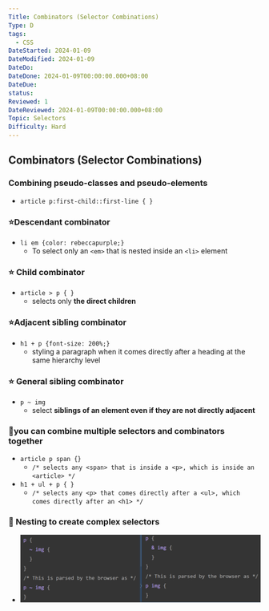 ```yaml
---
Title: Combinators (Selector Combinations)
Type: D
tags:
  - CSS
DateStarted: 2024-01-09
DateModified: 2024-01-09
DateDo:
DateDone: 2024-01-09T00:00:00.000+08:00
DateDue:
status:
Reviewed: 1
DateReviewed: 2024-01-09T00:00:00.000+08:00
Topic: Selectors
Difficulty: Hard
---
```


## Combinators (Selector Combinations)

### Combining pseudo-classes and pseudo-elements

- `article p:first-child::first-line { }`

### ⭐**Descendant combinator**

- `li em {color: rebeccapurple;}`
  - To select only an `<em>` that is nested inside an `<li>` element

### ⭐ **Child combinator**

- `article > p { }`
  - selects only **the direct children**

### ⭐**Adjacent sibling combinator**

- `h1 + p {font-size: 200%;}`
  - styling a paragraph when it comes directly after a heading at the same hierarchy level

### ⭐ **General sibling combinator**

- `p ~ img`
  - select **siblings of an element even if they are not directly adjacent**

### 📌you can combine multiple selectors and combinators together

- `article p span {}`
  - `/* selects any <span> that is inside a <p>, which is inside an <article> */`
- `h1 + ul + p { }`
  - `/* selects any <p> that comes directly after a <ul>, which comes directly after an <h1> */`

### 📌 Nesting to create complex selectors

- ![](z-Assets/Paste%20image%201695097054773image.png)

